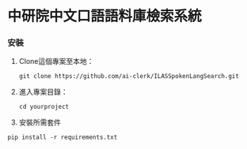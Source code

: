 
# 中研院中文口語語料庫檢索系統


### 安裝

1. Clone這個專案至本地：
     <pre><code>git clone https://github.com/ai-clerk/ILASSpokenLangSearch.git</code></pre>
2. 進入專案目錄：
    <pre><code>cd yourproject</code></pre>
3. 安裝所需套件
  <pre><code>pip install -r requirements.txt</code></pre>
